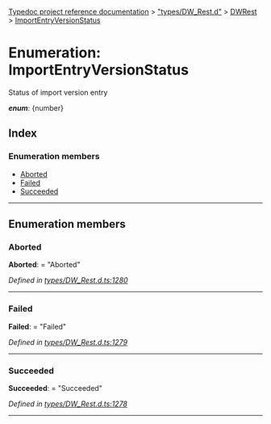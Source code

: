 [Typedoc project reference documentation](../README.md) > ["types/DW_Rest.d"](../modules/_types_dw_rest_d_.md) > [DWRest](../modules/_types_dw_rest_d_.dwrest.md) > [ImportEntryVersionStatus](../enums/_types_dw_rest_d_.dwrest.importentryversionstatus.md)

# Enumeration: ImportEntryVersionStatus

Status of import version entry

*__enum__*: {number}

## Index

### Enumeration members

* [Aborted](_types_dw_rest_d_.dwrest.importentryversionstatus.md#aborted)
* [Failed](_types_dw_rest_d_.dwrest.importentryversionstatus.md#failed)
* [Succeeded](_types_dw_rest_d_.dwrest.importentryversionstatus.md#succeeded)

---

## Enumeration members

<a id="aborted"></a>

###  Aborted

**Aborted**:  = "Aborted"

*Defined in [types/DW_Rest.d.ts:1280](https://github.com/DocuWare/REST-Sample-TS/blob/a4697e2/src/types/DW_Rest.d.ts#L1280)*

___
<a id="failed"></a>

###  Failed

**Failed**:  = "Failed"

*Defined in [types/DW_Rest.d.ts:1279](https://github.com/DocuWare/REST-Sample-TS/blob/a4697e2/src/types/DW_Rest.d.ts#L1279)*

___
<a id="succeeded"></a>

###  Succeeded

**Succeeded**:  = "Succeeded"

*Defined in [types/DW_Rest.d.ts:1278](https://github.com/DocuWare/REST-Sample-TS/blob/a4697e2/src/types/DW_Rest.d.ts#L1278)*

___

